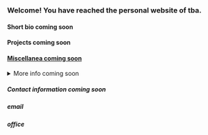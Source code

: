 ### Welcome! You have reached the personal website of tba.

#### Short bio coming soon

#### Projects coming soon

#### [Miscellanea coming soon](Miscellanea.md)

<details>
<summary>More info coming soon</summary>

#### more info coming soon

</details>



##### Contact information coming soon
##### email
##### office
